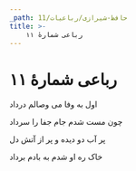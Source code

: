 ```yaml
---
_path: حافظ-شیرازی/رباعیات/11
title: >-
    رباعی شمارهٔ ۱۱
---
```

# رباعی شمارهٔ ۱۱

<div class="b" id="bn1"><div class="m1"><p>اول به وفا می وصالم درداد</p></div>
<div class="m2"><p>چون مست شدم جام جفا را سرداد</p></div></div>
<div class="b" id="bn2"><div class="m1"><p>پر آب دو دیده و پر از آتش دل</p></div>
<div class="m2"><p>خاک ره او شدم به بادم برداد</p></div></div>
